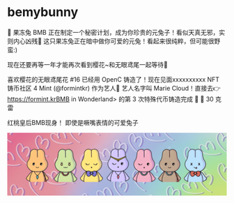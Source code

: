 # bemybunny

🐰 果冻兔 BMB 正在制定一个秘密计划，成为你珍贵的元兔子！看似天真无邪，实则内心凶残🤭 这只果冻兔正在暗中做你可爱的元兔！看起来很纯粹，但可能很野蛮:)

现在还要再等一年才能再次看到樱花~和无眼鸢尾一起等待🌸

喜欢樱花的无眼鸢尾花 #16 已经用 OpenC 铸造了！现在见面xxxxxxxxxx NFT 铸币社区 4 Mint (@formintkr) 作为艺人🎉 艺人名字叫 Marie Cloud！直接去👉https://formint.krBMB in Wonderland> 的第 3 次特殊代币铸造完成 🙌
💎 30 克雷

红桃皇后BMB现身！
即使是噘嘴表情的可爱兔子

![unnamed](unnamed.png)
